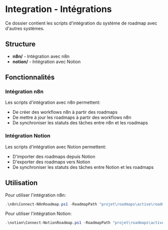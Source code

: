 # Integration - Intégrations

Ce dossier contient les scripts d'intégration du système de roadmap avec d'autres systèmes.

## Structure

- **n8n/** - Intégration avec n8n
- **notion/** - Intégration avec Notion

## Fonctionnalités

### Intégration n8n

Les scripts d'intégration avec n8n permettent:
- De créer des workflows n8n à partir des roadmaps
- De mettre à jour les roadmaps à partir des workflows n8n
- De synchroniser les statuts des tâches entre n8n et les roadmaps

### Intégration Notion

Les scripts d'intégration avec Notion permettent:
- D'importer des roadmaps depuis Notion
- D'exporter des roadmaps vers Notion
- De synchroniser les statuts des tâches entre Notion et les roadmaps

## Utilisation

Pour utiliser l'intégration n8n:

```powershell
.\n8n\Connect-N8nRoadmap.ps1 -RoadmapPath "projet\roadmaps\active\roadmap_active.md" -N8nUrl "http://localhost:5678"
```

Pour utiliser l'intégration Notion:

```powershell
.\notion\Connect-NotionRoadmap.ps1 -RoadmapPath "projet\roadmaps\active\roadmap_active.md" -NotionDatabaseId "your-database-id"
```
